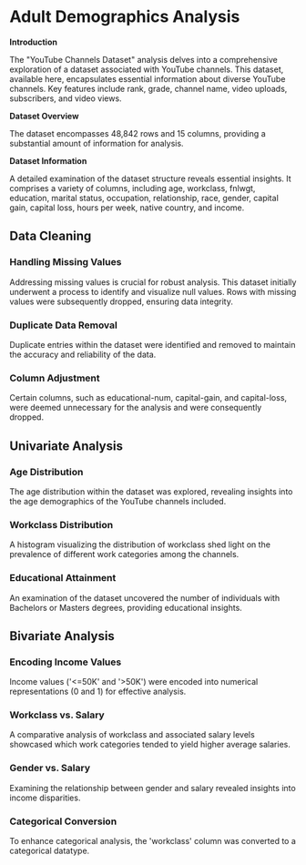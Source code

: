 # Adult Demographics Analysis

**Introduction**

The "YouTube Channels Dataset" analysis delves into a comprehensive exploration of a dataset associated with YouTube channels. This dataset, available here, encapsulates essential information about diverse YouTube channels. Key features include rank, grade, channel name, video uploads, subscribers, and video views.

**Dataset Overview**

The dataset encompasses 48,842 rows and 15 columns, providing a substantial amount of information for analysis.

**Dataset Information**

A detailed examination of the dataset structure reveals essential insights. It comprises a variety of columns, including age, workclass, fnlwgt, education, marital status, occupation, relationship, race, gender, capital gain, capital loss, hours per week, native country, and income.

## Data Cleaning

### Handling Missing Values

Addressing missing values is crucial for robust analysis. This dataset initially underwent a process to identify and visualize null values. Rows with missing values were subsequently dropped, ensuring data integrity.

### Duplicate Data Removal
Duplicate entries within the dataset were identified and removed to maintain the accuracy and reliability of the data.

### Column Adjustment
Certain columns, such as educational-num, capital-gain, and capital-loss, were deemed unnecessary for the analysis and were consequently dropped.

## Univariate Analysis

### Age Distribution
The age distribution within the dataset was explored, revealing insights into the age demographics of the YouTube channels included.

### Workclass Distribution
A histogram visualizing the distribution of workclass shed light on the prevalence of different work categories among the channels.

### Educational Attainment
An examination of the dataset uncovered the number of individuals with Bachelors or Masters degrees, providing educational insights.

## Bivariate Analysis

### Encoding Income Values
Income values ('<=50K' and '>50K') were encoded into numerical representations (0 and 1) for effective analysis.

### Workclass vs. Salary
A comparative analysis of workclass and associated salary levels showcased which work categories tended to yield higher average salaries.

### Gender vs. Salary
Examining the relationship between gender and salary revealed insights into income disparities.

### Categorical Conversion
To enhance categorical analysis, the 'workclass' column was converted to a categorical datatype.
